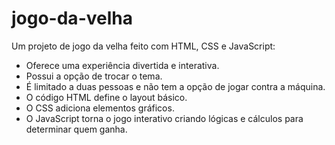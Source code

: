 # jogo-da-velha
Um projeto de jogo da velha feito com HTML, CSS e JavaScript:
- Oferece uma experiência divertida e interativa. 
- Possui a opção de trocar o tema.
- É limitado a duas pessoas e não tem a opção de jogar contra a máquina. 
- O código HTML define o layout básico.
- O CSS adiciona elementos gráficos. 
- O JavaScript torna o jogo interativo criando lógicas e cálculos para determinar quem ganha.
